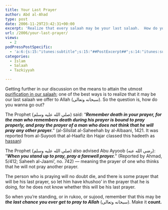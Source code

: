 ```yaml
---
title: Your Last Prayer
author: Abd al-Ahad
type: post
date: 2006-11-29T23:42:31+00:00
excerpt: 'Realize that every salaah may be your last salaah.  How do you wanna go out? Remember death and you are bound to pray properly, and with khushoo.'
url: /2006/your-last-prayer/
views:
  - 2
podPressPostSpecific:
  - 'a:6:{s:15:"itunes:subtitle";s:15:"##PostExcerpt##";s:14:"itunes:summary";s:15:"##PostExcerpt##";s:15:"itunes:keywords";s:17:"##WordPressCats##";s:13:"itunes:author";s:10:"##Global##";s:15:"itunes:explicit";s:2:"No";s:12:"itunes:block";s:2:"No";}'
categories:
  - Islam
  - Salaah
  - Tazkiyyah

---
```

Getting further in our discussion on the means to attain the utmost [purification in our salaah][1]; one of the best ways is to realize that it may be our last salaah we offer to Allah (سبحانه وتعالى). So the question is, how do you wanna go out?

The Prophet (صلي الله عليه وسلم) said: &#8220;_**Remember death in your prayer, for the man who remembers death during his prayer is bound to pray properly, and pray the prayer of a man who does not think that he will pray any other prayer.**_&#8221; (al-Silsilat al-Saheehah by al-Albaani, 1421. It was reported from al-Suyooti that al-Haafiz ibn Hajar classed this hadeeth as [hassan][2])

The Prophet (صلي الله عليه وسلم) also advised Abu Ayyoob (رضي الله عنه): &#8220;_**When you stand up to pray, pray a farewell prayer.**_&#8221; (Reported by Ahmad, 5/412; Saheeh al-Jaami’, no. 742) &#8212; meaning the prayer of one who thinks that he will not pray another prayer.

The person who is praying will no doubt die, and there is some prayer that will be his last prayer, so let him have khushoo’ in the prayer that he is doing, for he does not know whether this will be his last prayer.

So when you&#8217;re standing, or in rukoo, or sujood, remember that this may be _**the last chance you ever get to pray to Allah**_ (سبحانه وتعالى). Make it **count.**

 [1]: /purification-of-salaah/
 [2]: /what-is-a-hadith/